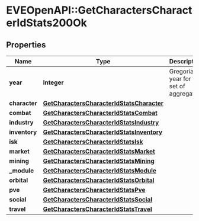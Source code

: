 # EVEOpenAPI::GetCharactersCharacterIdStats200Ok

## Properties
Name | Type | Description | Notes
------------ | ------------- | ------------- | -------------
**year** | **Integer** | Gregorian year for this set of aggregates | 
**character** | [**GetCharactersCharacterIdStatsCharacter**](GetCharactersCharacterIdStatsCharacter.md) |  | [optional] 
**combat** | [**GetCharactersCharacterIdStatsCombat**](GetCharactersCharacterIdStatsCombat.md) |  | [optional] 
**industry** | [**GetCharactersCharacterIdStatsIndustry**](GetCharactersCharacterIdStatsIndustry.md) |  | [optional] 
**inventory** | [**GetCharactersCharacterIdStatsInventory**](GetCharactersCharacterIdStatsInventory.md) |  | [optional] 
**isk** | [**GetCharactersCharacterIdStatsIsk**](GetCharactersCharacterIdStatsIsk.md) |  | [optional] 
**market** | [**GetCharactersCharacterIdStatsMarket**](GetCharactersCharacterIdStatsMarket.md) |  | [optional] 
**mining** | [**GetCharactersCharacterIdStatsMining**](GetCharactersCharacterIdStatsMining.md) |  | [optional] 
**_module** | [**GetCharactersCharacterIdStatsModule**](GetCharactersCharacterIdStatsModule.md) |  | [optional] 
**orbital** | [**GetCharactersCharacterIdStatsOrbital**](GetCharactersCharacterIdStatsOrbital.md) |  | [optional] 
**pve** | [**GetCharactersCharacterIdStatsPve**](GetCharactersCharacterIdStatsPve.md) |  | [optional] 
**social** | [**GetCharactersCharacterIdStatsSocial**](GetCharactersCharacterIdStatsSocial.md) |  | [optional] 
**travel** | [**GetCharactersCharacterIdStatsTravel**](GetCharactersCharacterIdStatsTravel.md) |  | [optional] 


